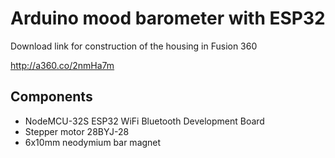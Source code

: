 # Arduino mood barometer with ESP32

Download link for construction of the housing in Fusion 360

http://a360.co/2nmHa7m

## Components

* NodeMCU-32S ESP32 WiFi Bluetooth Development Board
* Stepper motor 28BYJ-28
* 6x10mm neodymium bar magnet
